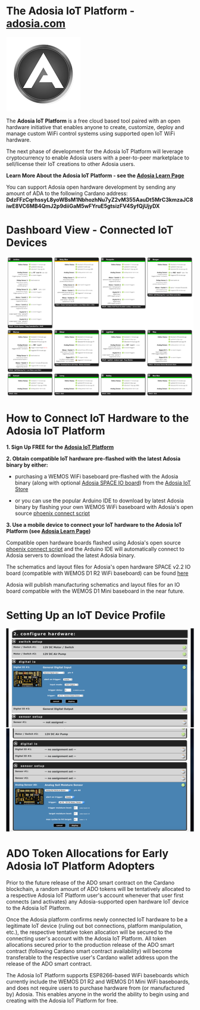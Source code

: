 # The Adosia IoT Platform - [adosia.com](https://adosia.com)

<img src='./images/adosia-icon-200.png' />

The **Adosia IoT Platform** is a free cloud based tool paired with an open hardware initiative that enables anyone to create, customize, deploy and manage custom WiFi control systems using supported open IoT WiFi hardware.

The next phase of development for the Adosia IoT Platform will leverage cryptocurrency to enable Adosia users with a peer-to-peer marketplace to sell/license their IoT creations to other Adosia users.

**Learn More About the Adosia IoT Platform - see the [Adosia Learn Page](https://adosia.com/faq.php)**

You can support Adosia open hardware development by sending any amount of ADA to the following Cardano address:
**DdzFFzCqrhssyL8yoWBsM1NbhozhNu7yZ2vM355AauDt5MrC3kmzaJC8iwE8VC6MB4QmJ2p9diiGaM5wFYruE5gtsizFV4SyfQjUjyDX**


# Dashboard View - Connected IoT Devices
<img src='./images/iot_dashboard_1.png' />



# How to Connect IoT Hardware to the Adosia IoT Platform

**1. Sign Up FREE for the [Adosia IoT Platform](https://adosia.com)**


**2. Obtain compatible IoT hardware pre-flashed with the latest Adosia binary by either:**

  - purchasing a WEMOS WiFi baseboard pre-flashed with the Adosia binary (along with optional [Adosia SPACE IO board](https://adosia.io/product/adosia-iot-space-io-board-shield/)) from the [Adosia IoT Store](https://adosia.io)
 
  - or you can use the popular Arduino IDE to download by latest Adosia binary by flashing your own WEMOS WiFi baseboard with Adosia's open source [phoenix connect script](https://github.com/adosia/adosia-iot/tree/master/adosia_phoenix)


**3. Use a mobile device to connect your IoT hardware to the Adosia IoT Platform (see [Adosia Learn Page](https://adosia.com/faq.php))**
  

Compatible open hardware boards flashed using Adosia's open source [phoenix connect script](https://github.com/adosia/adosia-iot/tree/master/adosia_phoenix) and the Arduino IDE will automatically connect to Adosia servers to download the latest Adosia binary.

The schematics and layout files for Adosia's open hardware SPACE v2.2 IO board (compatible with WEMOS D1 R2 WiFi baseboard) can be found [here](https://github.com/adosia/adosia-iot/tree/master/SPACE_v2.2/hardware/IO_BOARD_WEMOS_D1R2)

Adosia will publish manufacturing schematics and layout files for an IO board compatible with the WEMOS D1 Mini baseboard in the near future.



# Setting Up an IoT Device Profile
<img src='./images/iot_dashboard_2.png' />
<img src='./images/iot_dashboard_3.png' />



# ADO Token Allocations for Early Adosia IoT Platform Adopters

Prior to the future release of the ADO smart contract on the Cardano blockchain, a random amount of ADO tokens will be tentatively allocated to a respective
Adosia IoT Platform user's account whenever that user first connects (and activates) any Adosia-supported open hardware IoT device to the Adosia IoT Platform.


Once the Adosia platform confirms newly connected IoT hardware to be a legitimate IoT device (ruling out bot connections, platform manipulation, etc.),
the respective tentative token allocation will be secured to the connecting user's account with the Adosia IoT Platform. All token allocations secured prior to the production release
of the ADO smart contract (following Cardano smart contract availability) will become transferable to the respective user's Cardano wallet address upon the release of the ADO smart contract.


The Adosia IoT Platform supports ESP8266-based WiFi baseboards which currently include the WEMOS D1 R2 and WEMOS D1 Mini WiFi baseboards,
and does not require users to purchase hardware from (or manufactured by) Adosia.  This enables anyone in the world the ability to begin using and creating with the Adosia IoT Platform for free.


